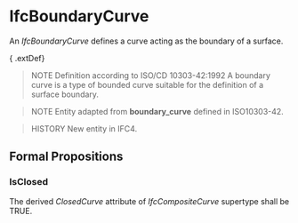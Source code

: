 # IfcBoundaryCurve

An _IfcBoundaryCurve_ defines a curve acting as the boundary of a surface.

{ .extDef}
> NOTE  Definition according to ISO/CD 10303-42:1992
> A boundary curve is a type of bounded curve suitable for the definition of a surface boundary.

> NOTE  Entity adapted from **boundary_curve** defined in ISO10303-42.

> HISTORY  New entity in IFC4.

## Formal Propositions

### IsClosed
The derived _ClosedCurve_ attribute of _IfcCompositeCurve_ supertype shall be TRUE.
